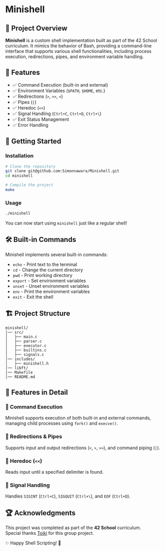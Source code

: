 # Minishell

&#x20;&#x20;

## 📝 Project Overview

**Minishell** is a custom shell implementation built as part of the 42 School curriculum. It mimics the behavior of Bash, providing a command-line interface that supports various shell functionalities, including process execution, redirections, pipes, and environment variable handling.

## 🎯 Features

- ✅ Command Execution (built-in and external)
- ✅ Environment Variables (`$PATH`, `$HOME`, etc.)
- ✅ Redirections (`>`, `>>`, `<`)
- ✅ Pipes (`|`)
- ✅ Heredoc (`<<`)
- ✅ Signal Handling (`Ctrl+C`, `Ctrl+D`, `Ctrl+\`)
- ✅ Exit Status Management
- ✅ Error Handling

## 🚀 Getting Started
### Installation

```bash
# Clone the repository
git clone git@github.com:Simonnawara/Minishell.git
cd minishell

# Compile the project
make
```

### Usage

```bash
./minishell
```

You can now start using `minishell` just like a regular shell!

## 🛠 Built-in Commands

Minishell implements several built-in commands:

- `echo` - Print text to the terminal
- `cd` - Change the current directory
- `pwd` - Print working directory
- `export` - Set environment variables
- `unset` - Unset environment variables
- `env` - Print the environment variables
- `exit` - Exit the shell

## 🏗️ Project Structure

```
minishell/
│── src/
│   ├── main.c
│   ├── parser.c
│   ├── executor.c
│   ├── builtins.c
│   ├── signals.c
│── includes/
│   ├── minishell.h
│── libft/
│── Makefile
│── README.md
```

## 🔧 Features in Detail

### 🔹 Command Execution

Minishell supports execution of both built-in and external commands, managing child processes using `fork()` and `execve()`.

### 🔹 Redirections & Pipes

Supports input and output redirections (`<`, `>`, `>>`), and command piping (`|`).

### 🔹 Heredoc (`<<`)

Reads input until a specified delimiter is found.

### 🔹 Signal Handling

Handles `SIGINT` (`Ctrl+C`), `SIGQUIT` (`Ctrl+\`), and `EOF` (`Ctrl+D`).


## 🏆 Acknowledgments
This project was completed as part of the **42 School** curriculum.
</br>
Special thanks [Toiki](https://github.com/Zoroki110) for this group project.



✨ Happy Shell Scripting! 🚀

